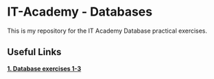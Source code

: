# IT-Academy - Databases
This is my repository for the IT Academy Database practical exercises.

 ## Useful Links

[**1. Database exercises 1-3**](https://drive.google.com/open?id=1NBFm3CDnk1CrXa7CyZb9VDpwmSN88Put)